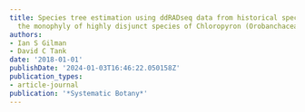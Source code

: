 ```yaml
---
title: Species tree estimation using ddRADseq data from historical specimens confirms
  the monophyly of highly disjunct species of Chloropyron (Orobanchaceae)
authors:
- Ian S Gilman
- David C Tank
date: '2018-01-01'
publishDate: '2024-01-03T16:46:22.050158Z'
publication_types:
- article-journal
publication: '*Systematic Botany*'
---
```

